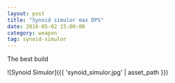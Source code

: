 ```yaml
---
layout: post
title: "Synoid simulor max DPS"
date: 2016-05-02 15:00:00
category: weapon
tag: synoid-simulor
---
```


The best build

![Synoid Simulor]({{ 'synoid_simulor.jpg' | asset_path }})